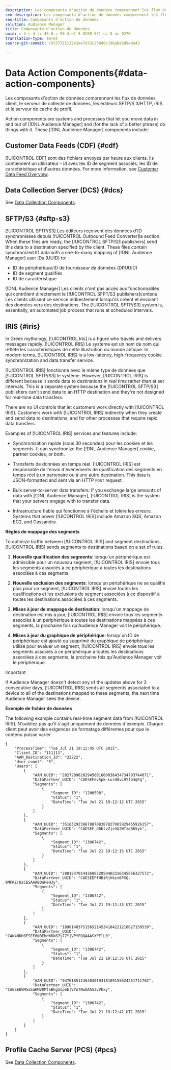 ```yaml
---
description: Les composants d'action de données comprennent les flux de données client, le serveur de collecte de données, les éditeurs SFTP/S 3/HTTP, IRIS et le serveur de cache de profil.
seo-description: Les composants d'action de données comprennent les flux de données client, le serveur de collecte de données, les éditeurs SFTP/S 3/HTTP, IRIS et le serveur de cache de profil.
seo-title: Composants d'action de données
solution: Audience Manager
title: Composants d'action de données
uuid: c 4 c 4 cc 46-8 c 96-4 ef 5-8269-571 cc 5 ac 9276
translation-type: tm+mt
source-git-commit: c9737315132e2ae7d72c250d8c196abe8d9e0e43

---
```



# Data Action Components{#data-action-components}

Les composants d'action de données comprennent les flux de données client, le serveur de collecte de données, les éditeurs SFTP/S 3/HTTP, IRIS et le serveur de cache de profil.

<!-- 

c_compact.xml

 -->

Action components are systems and processes that let you move data in and out of [!DNL Audience Manager] and (for the lack of a better phrase) do things with it. These [!DNL Audience Manager] components include:

## Customer Data Feeds (CDF) {#cdf}

[!UICONTROL CDF] sont des fichiers envoyés par heure aux clients. Ils contiennent un utilisateur - id avec les ID de segment associés, les ID de caractéristique et d'autres données. For more information, see [Customer Data Feed Overview](../../features/cdf-files.md).

## Data Collection Server (DCS) {#dcs}

See [Data Collection Components](../../reference/system-components/components-data-collection.md).

## SFTP/S3 {#sftp-s3}

[!UICONTROL SFTP/S3] Les éditeurs reçoivent des données d'ID synchronisées depuis [!UICONTROL Outbound Feed Converter]la section. When these files are ready, the [!UICONTROL SFTP/S3 publishers] send this data to a destination specified by the client. These files contain synchronized ID data with a one-to-many mapping of [!DNL Audience Manager] user IDs (UUID) to:

* ID de périphérique/ID de fournisseur de données (DPUUID)
* ID de segment qualifiés
* ID de caractéristique

[!DNL Audience Manager] Les clients n'ont pas accès aux fonctionnalités qui contrôlent directement le [!UICONTROL SFPT/S3 publishers]contenu. Les clients utilisent ce service indirectement lorsqu'ils créent et envoient des données vers des destinations. The [!UICONTROL SFTP/S3] system is, essentially, an automated job process that runs at scheduled intervals.

## IRIS {#iris}

In Greek mythology, [!UICONTROL Iris] is a figure who travels and delivers messages rapidly. [!UICONTROL IRIS] Le système est un nom de nom qui reflète les caractéristiques de cette illustration du monde antique. In modern terms, [!UICONTROL IRIS] is a low-latency, high-frequency cookie synchronization and data transfer service.

[!UICONTROL IRIS] fonctionne avec le même type de données que [!UICONTROL SFTP/S3] le système. However, [!UICONTROL IRIS] is different because it sends data to destinations in real time rather than at set intervals. This is a separate system because the [!UICONTROL SFTP/S3] publishers can't send data to an HTTP destination and they're not designed for real-time data transfers.

There are no UI controls that let customers work directly with [!UICONTROL IRIS]. Customers work with [!UICONTROL IRIS] indirectly when they create and send data to destinations, and for other processes that require rapid data transfers.

Examples of [!UICONTROL IRIS] services and features include:

* Synchronisation rapide (sous 30 secondes) pour les cookies et les segments. It can synchronize the [!DNL Audience Manager] cookie, partner cookies, or both.
* Transferts de données en temps réel. [!UICONTROL IRIS] est responsable de l'envoi d'événements de qualification des segments en temps réel à un partenaire ou à une autre destination. This data is JSON-formatted and sent via an HTTP `POST` request.

* Bulk server-to-server data transfers: If you exchange large amounts of data with [!DNL Audience Manager], [!UICONTROL IRIS] is the system that your servers engage with to transfer data.

* Infrastructure fiable qui fonctionne à l'échelle et tolère les erreurs. Systems that power [!UICONTROL IRIS] include Amazon SQS, Amazon EC2, and Cassandra.

**Règles de mappage des segments**

To optimize traffic between [!UICONTROL IRIS] and segment destinations, [!UICONTROL IRIS] sends segments to destinations based on a set of rules.

1. **Nouvelle qualification des segments**: lorsqu'un périphérique est admissible pour un nouveau segment, [!UICONTROL IRIS] envoie tous les segments associés à ce périphérique à toutes les destinations associées à ces segments.

1. **Nouvelle exclusion des segments**: lorsqu'un périphérique ne se qualifie plus pour un segment, [!UICONTROL IRIS] envoie toutes les qualifications et les exclusions de segment associées à ce dispositif à toutes les destinations associées à ces segments.

1. **Mises à jour de mappage de destination**: lorsqu'un mappage de destination est mis à jour, [!UICONTROL IRIS] envoie tous les segments associés à un périphérique à toutes les destinations mappées à ces segments, la prochaine fois qu'Audience Manager voit le périphérique.

1. **Mises à jour du graphique de périphérique**: lorsqu'un ID de périphérique est ajouté ou supprimé du graphique de périphérique utilisé pour évaluer un segment, [!UICONTROL IRIS] envoie tous les segments associés à ce périphérique à toutes les destinations associées à ces segments, la prochaine fois qu'Audience Manager voit le périphérique.

>[!IMPORTANT]
>
>If Audience Manager doesn't detect any of the updates above for 3 consecutive days, [!UICONTROL IRIS] sends all segments associated to a device to all of the destinations mapped to these segments, the next time Audience Manager sees the device.

**Exemple de fichier de données**

The following example contains real-time segment data from [!UICONTROL IRIS]. N'oubliez pas qu'il s'agit uniquement de données d'exemple. Chaque client peut avoir des exigences de formatage différentes pour que le contenu puisse varier.

```
{
    "ProcessTime": "Tue Jul 21 19:12:45 UTC 2015",
    "Client_ID": "111111",
    "AAM_Destination_Id": "22222",
    "User_count": "5",
    "Users": [
        {
            "AAM_UUID": "28272096202945091600036434734793744071",
            "DataPartner_UUID": "CAESEFdv5pk-Lurd8vL9Yfb3qFg",
            "Segments": [
                {
                    "Segment_ID": "1200598",
                    "Status": "1",
                    "DateTime": "Tue Jul 21 19:12:12 UTC 2015"
                }
            ]
        },
        {
            "AAM_UUID": "35183292386788708387827965829455926157",
            "DataPartner_UUID": "CAESEF_d8blvZjchQ2WTzdB65yk",
            "Segments": [
                {
                    "Segment_ID": "1306742",
                    "Status": "1",
                    "DateTime": "Tue Jul 21 19:12:15 UTC 2015"
                }
            ]
        },
        {
            "AAM_UUID": "28012470144260632050402316345856327572",
            "DataPartner_UUID": "CAESEEPfHBiRjhkzvBPXQ-0MFRE|UzCESAAABOnFeHJy",
            "Segments": [
                {
                    "Segment_ID": "1306742",
                    "Status": "1",
                    "DateTime": "Tue Jul 21 19:12:33 UTC 2015"
                }
            ]
        },
        {
            "AAM_UUID": "18981483751565214534184221210627150539",
            "DataPartner_UUID": "CAK4NDH0ESEE6NBEhoWDkB7s7ZY|VPYFQQAAASXPElL0",
            "Segments": [
                {
                    "Segment_ID": "1306742",
                    "Status": "1",
                    "DateTime": "Tue Jul 21 19:12:36 UTC 2015"
                }
            ]
        },
        {
            "AAM_UUID": "04761851136483019318109155624251711702",
            "DataPartner_UUID": "CAESEDkM5aSaKMV8MfaBhgSspmE|VYnTNwAAASzvVhxy",
            "Segments": [
                {
                    "Segment_ID": "1306742",
                    "Status": "1",
                    "DateTime": "Tue Jul 21 19:12:42 UTC 2015"
                }
            ]
        }
    ]
}
```

## Profile Cache Server (PCS) {#pcs}

See [Data Collection Components](../../reference/system-components/components-data-collection.md).
